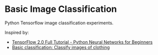 # Basic Image Classification

Python Tensorflow image classification experiments.

Inspired by:
 - [TensorFlow 2.0 Full Tutorial - Python Neural Networks for Beginners](https://www.youtube.com/watch?v=6g4O5UOH304)
 - [Basic classification: Classify images of clothing](https://www.tensorflow.org/tutorials/keras/classification)

